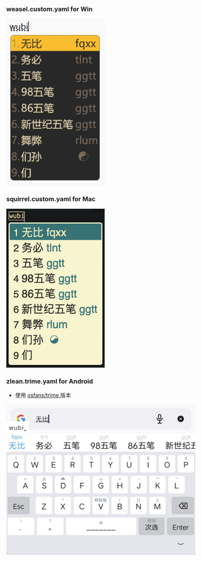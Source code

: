 ### weasel.custom.yaml for Win
<div align=left><img src="https://raw.githubusercontent.com/jacyl4/rime_wubi/main/screenshot/weasel.png" width="260">

### squirrel.custom.yaml for Mac
<div align=left><img src="https://raw.githubusercontent.com/jacyl4/rime_wubi/main/screenshot/squirrel.png" width="260">

### zlean.trime.yaml for Android
* 使用 [ osfans/trime ](https://github.com/osfans/trime/releases) 版本
<div align=left><img src="https://raw.githubusercontent.com/jacyl4/rime_wubi/main/screenshot/trime.jpg" width="500">

